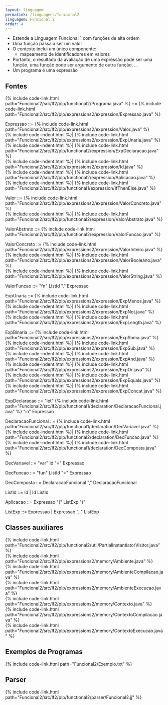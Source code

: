 ```yaml
---
layout: linguagem
permalink: /linguagens/funcional2
linguagem: Funcional 2
order: 4
---
```


- Estende a Linguagem Funcional 1 com funções de alta ordem
- Uma função passa a ser um valor
- O contexto inclui um único componente:
    - mapeamento de identificadores em valores
- Portanto, o resultado da avaliação de uma expressão pode ser uma função, uma função pode ser argumento de outra função, ...
- Um programa é uma expressão


## Fontes

{% include code-link.html path="Funcional2/src/lf2/plp/functional2/Programa.java" %} ::= {% include code-link.html path="Funcional2/src/lf2/plp/expressions2/expression/Expressao.java" %}

Expressao ::= {% include code-link.html path="Funcional2/src/lf2/plp/expressions2/expression/Valor.java" %}\
{% include code-indent.html %}| {% include code-link.html path="Funcional2/src/lf2/plp/expressions2/expression/ExpUnaria.java" %}\
{% include code-indent.html %}| {% include code-link.html path="Funcional2/src/lf2/plp/functional2/expression/ExpDeclaracao.java" %}\
{% include code-indent.html %}| {% include code-link.html path="Funcional2/src/lf2/plp/expressions2/expression/Id.java" %}\
{% include code-indent.html %}| {% include code-link.html path="Funcional2/src/lf2/plp/functional2/expression/Aplicacao.java" %}\
{% include code-indent.html %}| {% include code-link.html path="Funcional2/src/lf2/plp/functional1/expression/IfThenElse.java" %}

Valor ::= {% include code-link.html path="Funcional2/src/lf2/plp/expressions2/expression/ValorConcreto.java" %}\
{% include code-indent.html %}| {% include code-link.html path="Funcional2/src/lf2/plp/functional2/expression/ValorAbstrato.java" %}

ValorAbstrato ::= {% include code-link.html path="Funcional2/src/lf2/plp/functional2/expression/ValorFuncao.java" %}

ValorConcreto ::= {% include code-link.html path="Funcional2/src/lf2/plp/expressions2/expression/ValorInteiro.java" %}\
{% include code-indent.html %}| {% include code-link.html path="Funcional2/src/lf2/plp/expressions2/expression/ValorBooleano.java" %}\
{% include code-indent.html %}| {% include code-link.html path="Funcional2/src/lf2/plp/expressions2/expression/ValorString.java" %}

ValorFuncao ::= "fn" ListId "." Expressao

ExpUnaria ::= {% include code-link.html path="Funcional2/src/lf2/plp/expressions2/expression/ExpMenos.java" %}\
{% include code-indent.html %}| {% include code-link.html path="Funcional2/src/lf2/plp/expressions2/expression/ExpNot.java" %}\
{% include code-indent.html %}| {% include code-link.html path="Funcional2/src/lf2/plp/expressions2/expression/ExpLength.java" %}

ExpBinaria ::= {% include code-link.html path="Funcional2/src/lf2/plp/expressions2/expression/ExpSoma.java" %}\
{% include code-indent.html %}| {% include code-link.html path="Funcional2/src/lf2/plp/expressions2/expression/ExpSub.java" %}\
{% include code-indent.html %}| {% include code-link.html path="Funcional2/src/lf2/plp/expressions2/expression/ExpAnd.java" %}\
{% include code-indent.html %}| {% include code-link.html path="Funcional2/src/lf2/plp/expressions2/expression/ExpOr.java" %}\
{% include code-indent.html %}| {% include code-link.html path="Funcional2/src/lf2/plp/expressions2/expression/ExpEquals.java" %}\
{% include code-indent.html %}| {% include code-link.html path="Funcional2/src/lf2/plp/expressions2/expression/ExpConcat.java" %}

ExpDeclaracao ::= "let" {% include code-link.html path="Funcional2/src/lf2/plp/functional1/declaration/DeclaracaoFuncional.java" %} "in" Expressao

DeclaracaoFuncional ::= {% include code-link.html path="Funcional2/src/lf2/plp/functional1/declaration/DecVariavel.java" %}\
{% include code-indent.html %}| {% include code-link.html path="Funcional2/src/lf2/plp/functional2/declaration/DecFuncao.java" %}\
{% include code-indent.html %}| {% include code-link.html path="Funcional2/src/lf2/plp/functional1/declaration/DecComposta.java" %}

DecVariavel ::= "var" Id "=" Expressao

DecFuncao ::= "fun" ListId "=" Expressao

DecComposta ::= DeclaracaoFuncional "," DeclaracaoFuncional

ListId ::= Id \| Id ListId

Aplicacao ::= Expressao "(" ListExp ")"

ListExp ::= Expressao \| Expressao ", " ListExp


## Classes auxiliares

{% include code-link.html path="Funcional2/src/lf2/plp/functional2/util/PartialInstantiatorVisitor.java" %}\
{% include code-link.html path="Funcional2/src/lf2/plp/expressions2/memory/Ambiente.java" %}\
{% include code-link.html path="Funcional2/src/lf2/plp/expressions2/memory/AmbienteCompilacao.java" %}\
{% include code-link.html path="Funcional2/src/lf2/plp/expressions2/memory/AmbienteExecucao.java" %}\
{% include code-link.html path="Funcional2/src/lf2/plp/expressions2/memory/Contexto.java" %}\
{% include code-link.html path="Funcional2/src/lf2/plp/expressions2/memory/ContextoCompilacao.java" %}\
{% include code-link.html path="Funcional2/src/lf2/plp/expressions2/memory/ContextoExecucao.java" %}

## Exemplos de Programas

{% include code-link.html path="Funcional2/Exemplo.txt" %}

## Parser

{% include code-link.html path="Funcional2/src/lf2/plp/functional2/parser/Funcional2.jj" %}